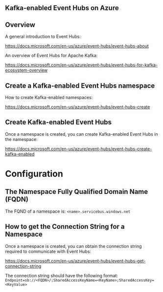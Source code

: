 Kafka-enabled Event Hubs on Azure
---

## Overview

A general introduction to Event Hubs:

https://docs.microsoft.com/en-us/azure/event-hubs/event-hubs-about

An overview of Event Hubs for Apache Kafka:

https://docs.microsoft.com/en-us/azure/event-hubs/event-hubs-for-kafka-ecosystem-overview

## Create a Kafka-enabled Event Hubs namespace
How to create Kafka-enabled namespaces:

https://docs.microsoft.com/en-us/azure/event-hubs/event-hubs-create

## Create Kafka-enabled Event Hubs
Once a namespace is created, you can create Kafka-enabled Event Hubs in the namespace:

https://docs.microsoft.com/en-us/azure/event-hubs/event-hubs-create-kafka-enabled

# Configuration 
## The Namespace Fully Qualified Domain Name (FQDN)

The FQND of a namespace is: 
`<name>.servicebus.windows.net`

## How to get the Connection String for a Namespace
Once a namespace is created, you can obtain the connection string required to communicate with Event Hubs:

https://docs.microsoft.com/en-us/azure/event-hubs/event-hubs-get-connection-string

The connection string should have the following format:
  `Endpoint=sb://<FQDN>/;SharedAccessKeyName=<KeyName>;SharedAccessKey=<KeyValue>`
